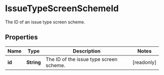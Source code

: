 

# IssueTypeScreenSchemeId

The ID of an issue type screen scheme.

## Properties

Name | Type | Description | Notes
------------ | ------------- | ------------- | -------------
**id** | **String** | The ID of the issue type screen scheme. |  [readonly]



